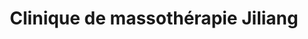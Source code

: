 ---
title: "Clinique de massothérapie Jiliang"
url: /longueuil/clinique-de-massotherapie-jiliang/
shop: Massage
---